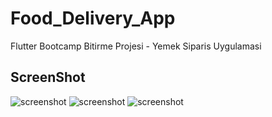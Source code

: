 # Food_Delivery_App

Flutter Bootcamp Bitirme Projesi - Yemek Siparis Uygulamasi

## ScreenShot
![screenshot](https://github.com/berkaygozkaman/Food-Delivery-App/raw/master/screenshots/HomePage.png)
![screenshot](https://github.com/berkaygozkaman/Food-Delivery-App/raw/master/screenshots/DetailPage.png)
![screenshot](https://github.com/berkaygozkaman/Food-Delivery-App/raw/master/screenshots/ShoppingCartPageWithFoods.png)

